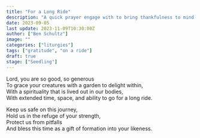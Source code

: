 ```yaml
---
title: "For a Long Ride"
description: "A quick prayer engage with to bring thankfulness to mind and ask for protection before going on a long ride."
date: 2023-09-05
last update: 2023-11-09T10:30:00Z
author: ["Ben Schultz"]
image: ""
categories: ["liturgies"]
tags: ["gratitude", "on a ride"]
draft: true
stage: ["Seedling"]
---
```


Lord, you are so good, so generous  
To grace your creatures with a garden to delight within,  
With a spirituality that is lived out in our bodies,  
With extended time, space, and ability to go for a long ride.

Keep us safe on this journey,  
Hold us in the refuge of your strength,  
Protect us from pitfalls  
And bless this time as a gift of formation into your likeness.
